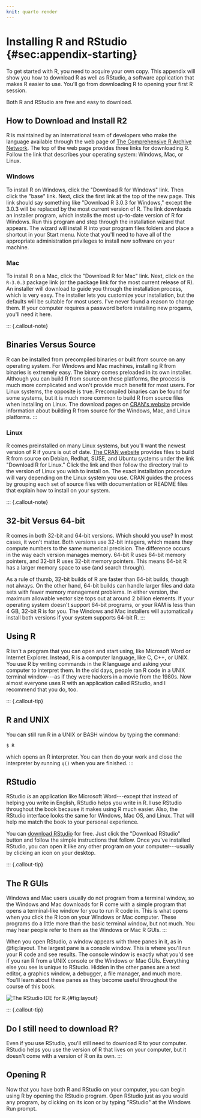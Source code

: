 ```yaml
---
knit: quarto render
---
```


# Installing R and RStudio {#sec:appendix-starting}

To get started with R, you need to acquire your own copy. This appendix will show you how to download R as well as RStudio, a software application that makes R easier to use. You'll go from downloading R to opening your first R session.

Both R and RStudio are free and easy to download.

## How to Download and Install R2

R is maintained by an international team of developers who make the language available through the web page of [The Comprehensive R Archive Network](http://cran.r-project.org). The top of the web page provides three links for downloading R. Follow the link that describes your operating system: Windows, Mac, or Linux.

### Windows

To install R on Windows, click the "Download R for Windows" link. Then click the "base" link. Next, click the first link at the top of the new page. This link should say something like "Download R 3.0.3 for Windows," except the 3.0.3 will be replaced by the most current version of R. The link downloads an installer program, which installs the most up-to-date version of R for Windows. Run this program and step through the installation wizard that appears. The wizard will install R into your program files folders and place a shortcut in your Start menu. Note that you'll need to have all of the appropriate administration privileges to install new software on your machine.

### Mac

To install R on a Mac, click the "Download R for Mac" link. Next, click on the `R-3.0.3` package link (or the package link for the most current release of R). An installer will download to guide you through the installation process, which is very easy. The installer lets you customize your installation, but the defaults will be suitable for most users. I've never found a reason to change them. If your computer requires a password before installing new progams, you'll need it here.

::: {.callout-note}
## Binaries Versus Source

R can be installed from precompiled binaries or built from source on any operating system. For Windows and Mac machines, installing R from binaries is extremely easy. The binary comes preloaded in its own installer. Although you can build R from source on these platforms, the process is much more complicated and won't provide much benefit for most users. For Linux systems, the opposite is true. Precompiled binaries can be found for some systems, but it is much more common to build R from source files when installing on Linux. The download pages on [CRAN's website](http://cran.r-project.org) provide information about building R from source for the Windows, Mac, and Linux platforms.
:::

### Linux

R comes preinstalled on many Linux systems, but you'll want the newest version of R if yours is out of date. [The CRAN website](http://cran.r-project.org) provides files to build R from source on Debian, Redhat, SUSE, and Ubuntu systems under the link "Download R for Linux." Click the link and then follow the directory trail to the version of Linux you wish to install on. The exact installation procedure will vary depending on the Linux system you use. CRAN guides the process by grouping each set of source files with documentation or README files that explain how to install on your system.

::: {.callout-note}
## 32-bit Versus 64-bit

R comes in both 32-bit and 64-bit versions. Which should you use? In most cases, it won't matter. Both versions use 32-bit integers, which means they compute numbers to the same numerical precision. The difference occurs in the way each version manages memory. 64-bit R uses 64-bit memory pointers, and 32-bit R uses 32-bit memory pointers. This means 64-bit R has a larger memory space to use (and search through).

As a rule of thumb, 32-bit builds of R are faster than 64-bit builds, though not always. On the other hand, 64-bit builds can handle larger files and data sets with fewer memory management problems. In either version, the maximum allowable vector size tops out at around 2 billion elements. If your operating system doesn't support 64-bit programs, or your RAM is less than 4 GB, 32-bit R is for you. The Windows and Mac installers will automatically install both versions if your system supports 64-bit R.
:::

## Using R

R isn't a program that you can open and start using, like Microsoft Word or Internet Explorer. Instead, R is a computer language, like C, C++, or UNIX. You use R by writing commands in the R language and asking your computer to interpret them. In the old days, people ran R code in a UNIX terminal window---as if they were hackers in a movie from the 1980s. Now almost everyone uses R with an application called RStudio, and I recommend that you do, too.

::: {.callout-tip}
## R and UNIX

You can still run R in a UNIX or BASH window by typing the command:

``` {.bash}
$ R
```

which opens an R interpreter. You can then do your work and close the interpreter by running `q()` when you are finished.
:::

## RStudio

RStudio *is* an application like Microsoft Word---except that instead of helping you write in English, RStudio helps you write in R. I use RStudio throughout the book because it makes using R much easier. Also, the RStudio interface looks the same for Windows, Mac OS, and Linux. That will help me match the book to your personal experience.

You can [download RStudio](http://www.rstudio.com/ide) for free. Just click the "Download RStudio" button and follow the simple instructions that follow. Once you've installed RStudio, you can open it like any other program on your computer---usually by clicking an icon on your desktop.

::: {.callout-tip}
## The R GUIs

Windows and Mac users usually do not program from a terminal window, so the Windows and Mac downloads for R come with a simple program that opens a terminal-like window for you to run R code in. This is what opens when you click the R icon on your Windows or Mac computer. These programs do a little more than the basic terminal window, but not much. You may hear people refer to them as the Windows or Mac R GUIs.
:::

When you open RStudio, a window appears with three panes in it, as in @fig:layout. The largest pane is a console window. This is where you'll run your R code and see results. The console window is exactly what you'd see if you ran R from a UNIX console or the Windows or Mac GUIs. Everything else you see is unique to RStudio. Hidden in the other panes are a text editor, a graphics window, a debugger, a file manager, and much more. You'll learn about these panes as they become useful throughout the course of this book.

![The RStudio IDE for R.](images/hopr_aa01.png){#fig:layout}

::: {.callout-tip}
## Do I still need to download R?

Even if you use RStudio, you'll still need to download R to your computer. RStudio helps you use the version of R that lives on your computer, but it doesn't come with a version of R on its own.
:::

## Opening R

Now that you have both R and RStudio on your computer, you can begin using R by opening the RStudio program. Open RStudio just as you would any program, by clicking on its icon or by typing "RStudio" at the Windows Run prompt.
